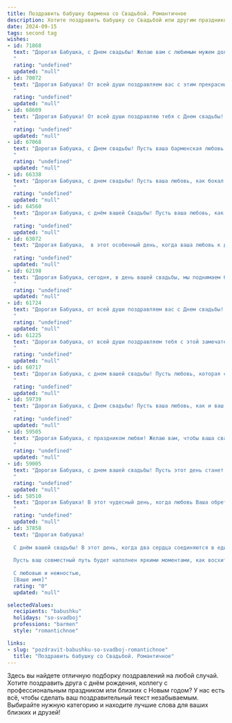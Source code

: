 ```yaml
---
title: Поздравить бабушку бармена со Свадьбой. Романтичное
description: Хотите поздравить бабушку со Свадьбой или другим праздником? Наш ИИ создаст незабываемое поздравление, а вы обязательно выделитесь среди других.  
date: 2024-09-15
tags: second tag
wishes:
- id: 71868
  text: "Дорогая Бабушка, с Днем свадьбы! Желаю вам с любимым мужем долгих лет совместной жизни, наполненных любовью, счастьем и нежностью. Пусть ваши сердца всегда бьются в унисон, а каждый день будет похож на волшебный коктейль, приготовленный заботливыми руками бармена.
  "
  rating: "undefined"
  updated: "null"
- id: 70072
  text: "Дорогая Бабушка! От всей души поздравляем вас с этим прекрасным днём! Пусть ваша свадьба станет началом новой главы в вашей жизни, наполненной любовью, счастьем и незабываемыми моментами. Желаем вам крепкой семьи, где царят взаимопонимание, уважение и нежность. Пусть ваша любовь будет яркой и сильной, как искры зажжённых свечей на вашем торжестве! 🎉🥂
  "
  rating: "undefined"
  updated: "null"
- id: 68609
  text: "Дорогая Бабушка! От всей души поздравляю тебя с Днем свадьбы! Пусть эта дата станет ещё одним прекрасным воспоминанием в твоей богатой и яркой жизни, как и твоя профессия бармена, которая всегда дарила тебе радость общения и возможность создавать праздничную атмосферу. Желаю тебе бесконечного счастья, любви и крепкого здоровья!
  "
  rating: "undefined"
  updated: "null"
- id: 67068
  text: "Дорогая Бабушка, с Днем свадьбы! Пусть ваша барменская любовь будет такой же искрящей и яркой, как ваши коктейли, а семейная жизнь – слаще и ароматнее самого изысканного напитка! 🥂❤️
  "
  rating: "undefined"
  updated: "null"
- id: 66338
  text: "Дорогая Бабушка, с днем свадьбы! Пусть ваша любовь, как бокал искристого шампанского, всегда будет полна радости и нежности. Желаю вам бесконечного счастья, крепкой семьи и долгих лет, наполненных заботой и взаимной поддержкой!
  "
  rating: "undefined"
  updated: "null"
- id: 64560
  text: "Дорогая Бабушка, с днём вашей Свадьбы! Пусть ваша любовь, как бокал игристого вина, искрится и переливается, а ваше счастье будет сильным и сладким, как коктейль, приготовленный лучшим барменом – вашей судьбой!
  "
  rating: "undefined"
  updated: "null"
- id: 63072
  text: "Дорогая Бабушка,  в этот особенный день, когда ваша любовь к дедушке отмечает юбилей,  пусть ваша душа наполнится любовью, а сердца -  радостью за прожитые вместе годы. Будьте счастливы! 🥂
  "
  rating: "undefined"
  updated: "null"
- id: 62198
  text: "Дорогая Бабушка, сегодня, в день вашей свадьбы, мы поднимаем бокалы за вашу любовь, которая, словно вино, с годами становится только крепче и ароматнее! Желаем вам, чтобы каждый день вашей совместной жизни был наполнен нежностью, заботой и счастливыми мгновениями. Пусть ваша любовь сияет ярче самых дорогих бриллиантов, а вы будете окружены теплом и заботой близких. Счастья вам, дорогие!
  "
  rating: "undefined"
  updated: "null"
- id: 61724
  text: "Дорогая Бабушка, от всей души поздравляем вас с Днем свадьбы! Пусть ваша любовь, словно крепкий коктейль, приготовленный заботливыми руками бармена, будет искриться радостью, опьянять счастьем и согревать вас долгие годы! 🥂
  "
  rating: "undefined"
  updated: "null"
- id: 61225
  text: "Дорогая бабушка, от всей души поздравляем тебя с этой замечательной свадьбой! Пусть любовь, которая сегодня цветет в ваших сердцах, будет такой же сильной и нежной, как лучшие коктейли, что ты когда-то создавала за барной стойкой. Счастья вам, дорогие, долгих лет любви и радости!
  "
  rating: "undefined"
  updated: "null"
- id: 60717
  text: "Дорогая Бабушка, с днем вашей свадьбы! Пусть любовь, которая сияет в ваших глазах, станет еще ярче, а ваш союз – крепким и непоколебимым. Пусть каждый ваш день будет наполнен радостью, счастьем и нежностью друг к другу.
  "
  rating: "undefined"
  updated: "null"
- id: 59739
  text: "Дорогая Бабушка, с Днем свадьбы! Пусть ваша любовь, как и ваш барменский талант, всегда будет искриться и радовать! Желаю вам бесконечного счастья, сладкой жизни и чтобы каждый день был наполнен любовью и яркими красками!
  "
  rating: "undefined"
  updated: "null"
- id: 59505
  text: "Дорогая Бабушка, с праздником любви! Желаю вам, чтобы ваша свадьба была такой же яркой и незабываемой, как Ваши любимые коктейли, которые Вы так талантливо создаете за барной стойкой. Пусть любовь, которую Вы разливаете в стаканы, всегда будет искриться в Ваших глазах!
  "
  rating: "undefined"
  updated: "null"
- id: 59005
  text: "Дорогая Бабушка, с днем вашей свадьбы! Пусть этот день станет началом новой главы в вашей жизни, наполненной любовью, счастьем и нежностью. Желаю вам долгих лет совместной жизни,  радости от каждого прожитого дня и искренних улыбок друг другу. Пусть ваша любовь будет  крепкой, как бархат, и  нежной, как пенный коктейль, приготовленный вашим любимым барменом.
  "
  rating: "undefined"
  updated: "null"
- id: 58510
  text: "Дорогая Бабушка! В этот чудесный день, когда любовь Ваша обретает новое сияние, позвольте поздравить Вас с Днем Свадьбы! Пусть Ваша новая жизнь будет наполнена нежностью, счастьем и  искренними чувствами, как и Ваш любимый коктейль за барной стойкой. 🥂❤️
  "
  rating: "undefined"
  updated: "null"
- id: 37858
  text: "Дорогая бабушка!
  
  С днём вашей свадьбы! В этот день, когда два сердца соединяются в единое целое, хочется поздравить вас с этим чудесным событием. Вы, как искусный бармен, прекрасно умеете смешивать ингредиенты жизни – любовь, поддержку и нежность, создавая уникальный коктейль радости и счастья.
  
  Пусть ваш совместный путь будет наполнен яркими моментами, как восхитительный напиток с разнообразием вкусов. Желаю здоровья, счастья и взаимопонимания. Пусть каждый день становится праздником, а ваша любовь лишь крепчает с годами.
  
  С любовью и нежностью,
  [Ваше имя]"
  rating: "0"
  updated: "null"

selectedValues:
  recipients: "babushku"
  holidays: "so-svadboj"
  professions: "barmen"
  style: "romantichnoe"

links:
- slug: "pozdravit-babushku-so-svadboj-romantichnoe"
  title: "Поздравить бабушку со Свадьбой. Романтичное"
---
```


Здесь вы найдете отличную подборку поздравлений на любой случай. 
Хотите поздравить друга с днём рождения, коллегу с профессиональным праздником или близких с Новым годом? У нас есть всё, чтобы сделать ваш поздравительный текст незабываемым. Выбирайте нужную категорию и находите лучшие слова для ваших близких и друзей!
